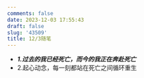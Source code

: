 ```yaml
---
comments: false
date: 2023-12-03 17:55:43
draft: false
slug: '43509'
title: 12/3随笔
---
```


- ***1.过去的我已经死亡，而今的我正在奔赴死亡***
- 2.起心动念，每一刻都站在死亡之间循环重生
